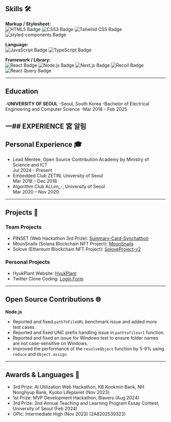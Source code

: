 ## Skills 🛠

**Markup / Stylesheet:**  
![HTML5 Badge](https://img.shields.io/badge/HTML5-E34F26?style=flat&logo=HTML5&logoColor=white) 
![CSS3 Badge](https://img.shields.io/badge/CSS3-1572B6?style=flat&logo=CSS3&logoColor=white) 
![Tailwind CSS Badge](https://img.shields.io/badge/Tailwind_CSS-38B2AC?style=flat&logo=tailwind-css&logoColor=white) 
![styled-components Badge](https://img.shields.io/badge/styled--components-DB7093?style=flat&logo=styled-components&logoColor=white)

**Language:**  
![JavaScript Badge](https://img.shields.io/badge/JavaScript-F7DF1E?style=flat&logo=JavaScript&logoColor=white) 
![TypeScript Badge](https://img.shields.io/badge/TypeScript-3178C6?style=flat&logo=TypeScript&logoColor=white) 

**Framework / Library:**  
![React Badge](https://img.shields.io/badge/React-61DAFB?style=flat&logo=React&logoColor=white) 
![Node.js Badge](https://img.shields.io/badge/Node.js-339933?style=flat&logo=Node.js&logoColor=white) 
![Next.js Badge](https://img.shields.io/badge/Next.js-000000?style=flat&logo=next.js&logoColor=white) 
![Recoil Badge](https://img.shields.io/badge/Recoil-3677E5?style=flat&logo=recoil&logoColor=white) 
![React Query Badge](https://img.shields.io/badge/React_Query-EF4444?style=flat&logo=react-query&logoColor=white)

---

## Education
-**UNIVERSITY OF SEOUL**
-Seoul, South Korea
-Bachelor of Electrical Engineering and Computer Science
-Mar 2018 - Feb 2025

一##
EXPERIENCE
宮
알림
---

## Personal Experience 🎓

- Lead Mentee, Open Source Contribution Academy by Ministry of Science and ICT  
  Jul 2024 - Present
- Embedded Club ZETIN, University of Seoul  
  Mar 2018 – Dec 2018
- Algorithm Club ALLim_-, University of Seoul  
  Mar 2020 – Nov 2020

---

## Projects 🚀

### Team Projects
- PINSET (Web Hackathon 3rd Prize): [Summary-Card-Synchathon](https://github.com/TaePoong719/Summary-Card-Synchathon)
- MoonSnails (Solana Blockchain NFT Project): [MoonSnails](https://github.com/TaePoong719/MoonSnails)
- Solove (Ethereum Blockchain NFT Project): [SoloveProject-v2](https://github.com/free-mint-nft/SoloveProject-v2)

### Personal Projects
- HyukPlant Website: [HyukPlant](https://github.com/EarlyRiser42/BrotherDentist)
- Twitter Clone Coding: [Login Form](https://github.com/LateEarlyRiser/login_form)

---

## Open Source Contributions 🌐
**Node.js**

- Reported and fixed `pathToFileURL` benchmark issue and added more test cases.
- Reported and fixed UNC prefix handling issue in `pathtofileurl` function.
- Reported and fixed an issue for Windows test to ensure folder names are not case-sensitive on Windows.
- Improved the performance of the `resolveObject` function by 5-9% using `reduce` and `Object.assign`.

---

## Awards & Languages 🏅
- 3rd Prize: AI Utilization Web Hackathon, KB Kookmin Bank, NH Nonghyup Bank, Kyobo Lifeplanet (Nov 2023)
- 1st Prize: MVP Development Hackathon, Blavers (Aug 2024)
- 3rd Prize: 2nd Annual Teaching and Learning Program Essay Contest, University of Seoul (Feb 2024)
- OPIc: Intermediate High (Nov 2023) (2A8202539323)
